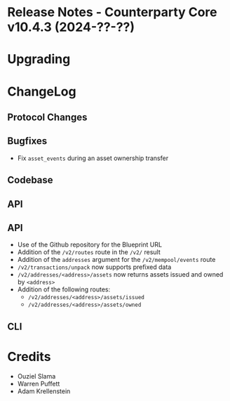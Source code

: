 # Release Notes - Counterparty Core v10.4.3 (2024-??-??)


# Upgrading


# ChangeLog

## Protocol Changes


## Bugfixes

- Fix `asset_events` during an asset ownership transfer

## Codebase


## API

## API

- Use of the Github repository for the Blueprint URL
- Addition of the `/v2/routes` route in the `/v2/` result
- Addition of the `addresses` argument for the `/v2/mempool/events` route
- `/v2/transactions/unpack` now supports prefixed data
- `/v2/addresses/<address>/assets` now returns assets issued and owned by `<address>`
- Addition of the following routes:
    - `/v2/addresses/<address>/assets/issued`
    - `/v2/addresses/<address>/assets/owned`

## CLI


# Credits

* Ouziel Slama
* Warren Puffett
* Adam Krellenstein
